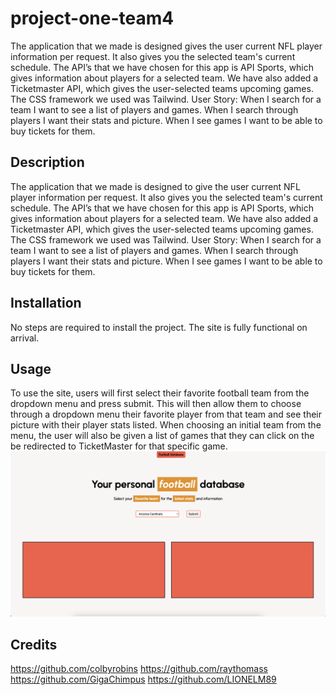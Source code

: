 # project-one-team4
The application that we made is designed gives the user current NFL player information per request. It also gives you the selected team's current schedule.
The API’s that we have chosen for this app is API Sports, which gives information about players for a selected team. We have also added a Ticketmaster API, which gives the user-selected teams upcoming games. The CSS framework we used was Tailwind.
User Story: When I search for a team I want to see a list of players and games. When I search through players I want their stats and picture. When I see games I want to be able to buy tickets for them.

## Description

The application that we made is designed to give the user current NFL player information per request. It also gives you the selected team's current schedule.
The API’s that we have chosen for this app is API Sports, which gives information about players for a selected team. We have also added a Ticketmaster API, which gives the user-selected teams upcoming games. The CSS framework we used was Tailwind.
User Story: When I search for a team I want to see a list of players and games. When I search through players I want their stats and picture. When I see games I want to be able to buy tickets for them.

## Installation

No steps are required to install the project. The site is fully functional on arrival.

## Usage
To use the site, users will first select their favorite football team from the dropdown menu and press submit. This will then allow them to choose through a dropdown menu their favorite player from that team and see their picture with their player stats listed. When choosing an initial team from the menu, the user will also be given a list of games that they can click on the be redirected to TicketMaster for that specific game.
![Site Screenshot](./assets/images/Sports-Database.jpg)

## Credits
https://github.com/colbyrobins
https://github.com/raythomass
https://github.com/GigaChimpus
https://github.com/LIONELM89
